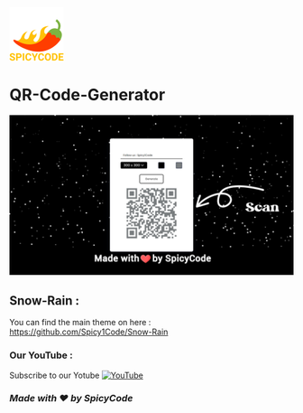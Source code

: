 ![Watch Me][def]
# QR-Code-Generator

<a href="https://dsc.gg/Spicycode"><img src="https://github.com/Spicy1Code/QR-Code-Generator/blob/main/img/ScreenShot%202033-02-19.png" alt="SPICYCODE Developer" width="1000"></a>

## Snow-Rain :
You can find the main theme on here : https://github.com/Spicy1Code/Snow-Rain

### Our YouTube :

Subscribe to our Yotube [![YouTube](https://img.shields.io/badge/YouTube-%23FF0000.svg?logo=YouTube&logoColor=white)](https://youtube.com/@ITz-Zekky) 

### *Made with ❤️ by SpicyCode*

[def]: ./img/icons8-chili-pepper-96.png
